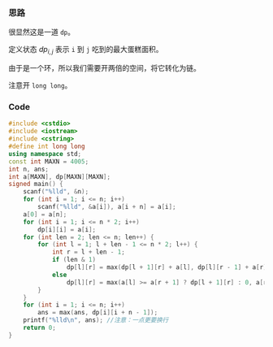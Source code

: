 ### 思路

很显然这是一道 `dp`。

定义状态 $dp_{i,j}$ 表示 `i` 到 `j` 吃到的最大蛋糕面积。

由于是一个环，所以我们需要开两倍的空间，将它转化为链。



注意开 `long long`。

### Code

```cpp
#include <cstdio>
#include <iostream>
#include <cstring>
#define int long long
using namespace std;
const int MAXN = 4005;
int n, ans;
int a[MAXN], dp[MAXN][MAXN];
signed main() {
	scanf("%lld", &n);
	for (int i = 1; i <= n; i++)
		scanf("%lld", &a[i]), a[i + n] = a[i];
	a[0] = a[n];
	for (int i = 1; i <= n * 2; i++)
		dp[i][i] = a[i];
	for (int len = 2; len <= n; len++) {
		for (int l = 1; l + len - 1 <= n * 2; l++) {
			int r = l + len - 1;
			if (len & 1)
				dp[l][r] = max(dp[l + 1][r] + a[l], dp[l][r - 1] + a[r]);
			else
				dp[l][r] = max(a[l] >= a[r + 1] ? dp[l + 1][r] : 0, a[r] >= a[l - 1] ? dp[l][r - 1] : 0);
		}
	}
	for (int i = 1; i <= n; i++)
		ans = max(ans, dp[i][i + n - 1]);
	printf("%lld\n", ans); //注意：一点更要换行
	return 0;
}
```
